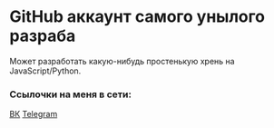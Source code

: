 # GitHub аккаунт самого унылого разраба
Может разработать какую-нибудь простенькую хрень на JavaScript/Python.

### Ссылочки на меня в сети:
[ВК](https://vk.com/dan63047)
[Telegram](https://t.me/dan63047)
